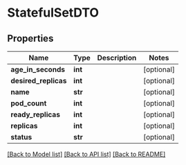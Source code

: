 # StatefulSetDTO

## Properties
Name | Type | Description | Notes
------------ | ------------- | ------------- | -------------
**age_in_seconds** | **int** |  | [optional] 
**desired_replicas** | **int** |  | [optional] 
**name** | **str** |  | [optional] 
**pod_count** | **int** |  | [optional] 
**ready_replicas** | **int** |  | [optional] 
**replicas** | **int** |  | [optional] 
**status** | **str** |  | [optional] 

[[Back to Model list]](../README.md#documentation-for-models) [[Back to API list]](../README.md#documentation-for-api-endpoints) [[Back to README]](../README.md)

